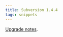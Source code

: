 ```yaml
---
title: Subversion 1.4.4
tags: snippets
---
```


[Upgrade notes](http://wincent.com/wiki/Upgrading_to_Subversion_1.4.4).
